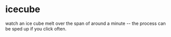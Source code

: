 # icecube
watch an ice cube melt over the span of around a minute -- the process can be sped up if you click often.
